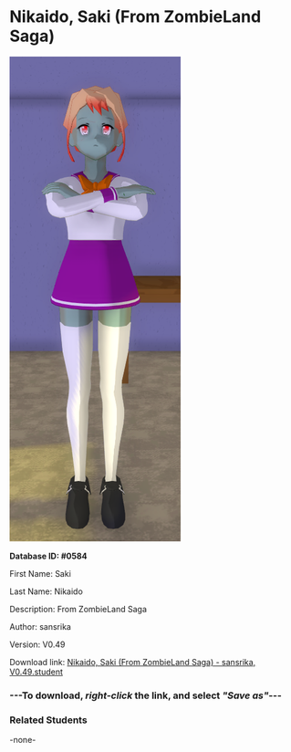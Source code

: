 # Nikaido, Saki (From ZombieLand Saga)

<img src="../../Files/Images/Nikaido, Saki (From ZombieLand Saga).png" title="Nikaido, Saki (From ZombieLand Saga) - sansrika, V0.49">

**Database ID: #0584**

First Name: Saki

Last Name: Nikaido

Description: From ZombieLand Saga

Author: sansrika

Version: V0.49

Download link: <a href="https://raw.githubusercontent.com/Arbiter1223/Daigaku-Gurashi-Custom-Students/master/Files/Student%20Files/Nikaido%2C%20Saki%20(From%20ZombieLand%20Saga)%20-%20sansrika%2C%20V0.49.student">Nikaido, Saki (From ZombieLand Saga) - sansrika, V0.49.student</a>

### ---**To download, _right-click_ the link, and select _"Save as"_**---

### Related Students

-none-

